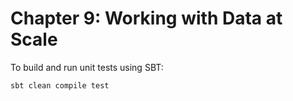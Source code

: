 Chapter 9: Working with Data at Scale
======================================
To build and run unit tests using SBT:

`sbt clean compile test`
